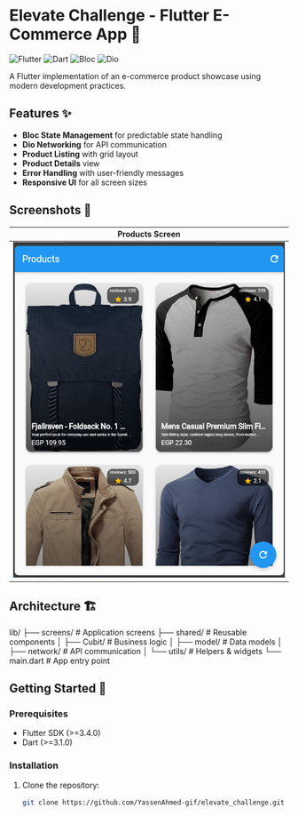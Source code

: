 # Elevate Challenge - Flutter E-Commerce App 🛒

![Flutter](https://img.shields.io/badge/Flutter-3.4.0-blue)
![Dart](https://img.shields.io/badge/Dart-3.1.0-blue)
![Bloc](https://img.shields.io/badge/State%20Management-Bloc-green)
![Dio](https://img.shields.io/badge/Networking-Dio-orange)

A Flutter implementation of an e-commerce product showcase using modern development practices.

## Features ✨
- **Bloc State Management** for predictable state handling
- **Dio Networking** for API communication
- **Product Listing** with grid layout
- **Product Details** view
- **Error Handling** with user-friendly messages
- **Responsive UI** for all screen sizes

## Screenshots 📱
| Products Screen |
|----------------|
| ![Products](./elevateScreenShot.png) |

## Architecture 🏗️
lib/
├── screens/ # Application screens
├── shared/ # Reusable components
│ ├── Cubit/ # Business logic
│ ├── model/ # Data models
│ ├── network/ # API communication
│ └── utils/ # Helpers & widgets
└── main.dart # App entry point

## Getting Started 🚀

### Prerequisites
- Flutter SDK (>=3.4.0)
- Dart (>=3.1.0)

### Installation
1. Clone the repository:
   ```bash
   git clone https://github.com/YassenAhmed-gif/elevate_challenge.git
